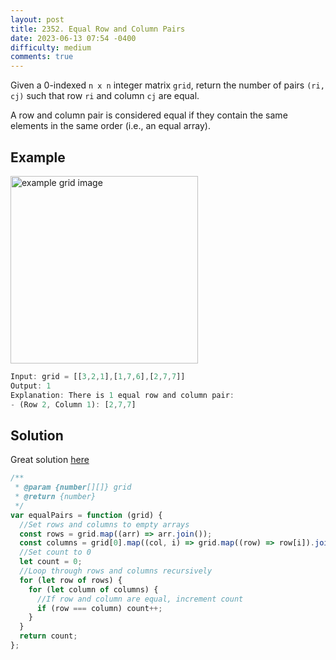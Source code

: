 ```yaml
---
layout: post
title: 2352. Equal Row and Column Pairs
date: 2023-06-13 07:54 -0400
difficulty: medium
comments: true
---
```


Given a 0-indexed `n x n` integer matrix `grid`, return the number of pairs `(ri, cj)` such that row `ri` and column `cj` are equal.

A row and column pair is considered equal if they contain the same elements in the same order (i.e., an equal array).

## Example

<img src="{{ site.baseurl }}/assets/images/jun-13.jpg" alt="example grid image" width="300"/>

```javascript
Input: grid = [[3,2,1],[1,7,6],[2,7,7]]
Output: 1
Explanation: There is 1 equal row and column pair:
- (Row 2, Column 1): [2,7,7]
```

## Solution

Great solution [here](https://leetcode.com/problems/equal-row-and-column-pairs/solutions/3035336/easy-concise-javascript-solution/)

```javascript
/**
 * @param {number[][]} grid
 * @return {number}
 */
var equalPairs = function (grid) {
  //Set rows and columns to empty arrays
  const rows = grid.map((arr) => arr.join());
  const columns = grid[0].map((col, i) => grid.map((row) => row[i]).join());
  //Set count to 0
  let count = 0;
  //Loop through rows and columns recursively
  for (let row of rows) {
    for (let column of columns) {
      //If row and column are equal, increment count
      if (row === column) count++;
    }
  }
  return count;
};
```

